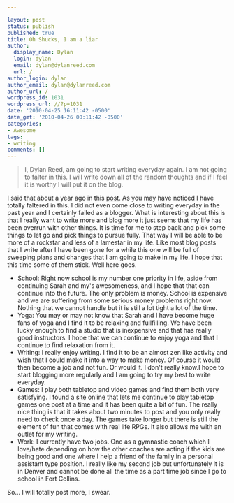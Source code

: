 ```yaml
---

layout: post
status: publish
published: true
title: Oh Shucks, I am a liar
author:
  display_name: Dylan
  login: dylan
  email: dylan@dylanreed.com
  url: /
author_login: dylan
author_email: dylan@dylanreed.com
author_url: /
wordpress_id: 1031
wordpress_url: //?p=1031
date: '2010-04-25 16:11:42 -0500'
date_gmt: '2010-04-26 00:11:42 -0500'
categories:
- Awesome
tags:
- writing
comments: []
---
```


> I, Dylan Reed, am going to start writing everyday again. I am not going to falter in this. I will write down all of the random thoughts and if I feel it is worthy I will put it on the blog.

  
I said that about a year ago in this [post][1]. As you may have noticed I have totally faltered in this. I did not even come close to writing everyday in the past year and I certainly failed as a blogger. What is interesting about this is that I really want to write more and blog more it just seems that my life has been overrun with other things. It is time for me to step back and pick some things to let go and pick things to pursue fully. That way I will be able to be more of a rockstar and less of a lamestar in my life. Like most blog posts that I write after I have been gone for a while this one will be full of sweeping plans and changes that I am going to make in my life. I hope that this time some of them stick. Well here goes.

   [1]: /2009/03/20/the-problem-that-has-arisen/

  * School: Right now school is my number one priority in life, aside from continuing Sarah and my's awesomeness, and I hope that that can continue into the future. The only problem is money. School is expensive and we are suffering from some serious money problems right now. Nothing that we cannot handle but it is still a lot tight a lot of the time.
  * Yoga: You may or may not know that Sarah and I have become huge fans of yoga and I find it to be relaxing and fullfilling. We have been lucky enough to find a studio that is inexpensive and that has really good instructors. I hope that we can continue to enjoy yoga and that I continue to find relaxation from it.
  * Writing: I really enjoy writing. I find it to be an almost zen like activity and wish that I could make it into a way to make money. Of course it would then become a job and not fun. Or would it. I don't really know.I hope to start blogging more regularly and I am going to try my best to write everyday.
  * Games: I play both tabletop and video games and find them both very satisfying. I found a site online that lets me continue to play tabletop games one post at a time and it has been quite a bit of fun. The really nice thing is that it takes about two minutes to post and you only really need to check once a day. The games take longer but there is still the element of fun that comes with real life RPGs. It also allows me with an outlet for my writing.
  * Work: I currently have two jobs. One as a gymnastic coach which I love/hate depending on how the other coaches are acting if the kids are being good and one where I help a friend of the family in a personal assistant type position. I really like my second job but unfortunately it is in Denver and cannot be done all the time as a part time job since I go to school in Fort Collins.
  


  
So... I will totally post more, I swear.
